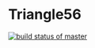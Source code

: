 # Triangle56

[![build status of master](https://app.circleci.com/pipelines/github/AnnaAngeline/Triangle56.svg?branch=master)](https://app.circleci.com/pipelines/github/AnnaAngeline/Triangle56)
